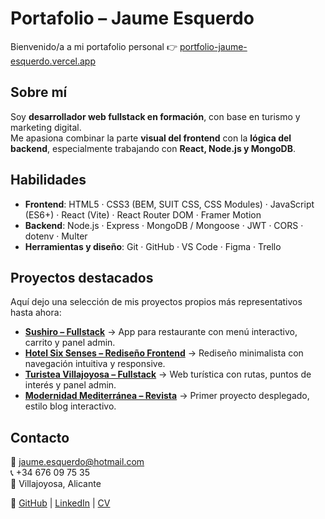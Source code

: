 # Portafolio – Jaume Esquerdo

Bienvenido/a a mi portafolio personal 👉 [portfolio-jaume-esquerdo.vercel.app](https://portfolio-jaume-esquerdo.vercel.app/)

## Sobre mí
Soy **desarrollador web fullstack en formación**, con base en turismo y marketing digital.  
Me apasiona combinar la parte **visual del frontend** con la **lógica del backend**, especialmente trabajando con **React, Node.js y MongoDB**.  

## Habilidades
- **Frontend**: HTML5 · CSS3 (BEM, SUIT CSS, CSS Modules) · JavaScript (ES6+) · React (Vite) · React Router DOM · Framer Motion  
- **Backend**: Node.js · Express · MongoDB / Mongoose · JWT · CORS · dotenv · Multer  
- **Herramientas y diseño**: Git · GitHub · VS Code · Figma · Trello  

## Proyectos destacados
Aquí dejo una selección de mis proyectos propios más representativos hasta ahora:

- **[Sushiro – Fullstack](https://sushiro-frontend.vercel.app/)** → App para restaurante con menú interactivo, carrito y panel admin.  
- **[Hotel Six Senses – Rediseño Frontend](https://proyecto-hotel-six-senses-ca2t.vercel.app/)** → Rediseño minimalista con navegación intuitiva y responsive.  
- **[Turistea Villajoyosa – Fullstack](https://front-proyecto-final-fullstack.vercel.app/)** → Web turística con rutas, puntos de interés y panel admin.  
- **[Modernidad Mediterránea – Revista](https://jaumeesquerdo.github.io/Modernidad-Mediterranea---revista/index.html)** → Primer proyecto desplegado, estilo blog interactivo.  

## Contacto
📧 jaume.esquerdo@hotmail.com  
📞 +34 676 09 75 35  
📍 Villajoyosa, Alicante  

🔗 [GitHub](https://github.com/JaumeEsquerdo) | [LinkedIn](https://www.linkedin.com/in/jaume-esquerdo/) | [CV](https://portfolio-jaume-esquerdo.vercel.app/CV-jaume.pdf)  
